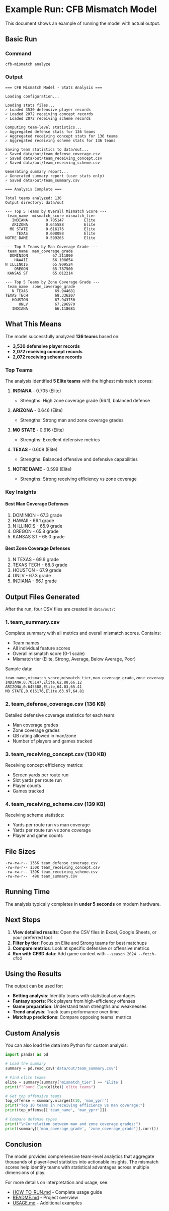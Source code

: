 # Example Run: CFB Mismatch Model

This document shows an example of running the model with actual output.

## Basic Run

### Command
```bash
cfb-mismatch analyze
```

### Output
```
=== CFB Mismatch Model - Stats Analysis ===

Loading configuration...

Loading stats files...
✓ Loaded 3530 defensive player records
✓ Loaded 2072 receiving concept records
✓ Loaded 2072 receiving scheme records

Computing team-level statistics...
✓ Aggregated defense stats for 136 teams
✓ Aggregated receiving concept stats for 136 teams
✓ Aggregated receiving scheme stats for 136 teams

Saving team statistics to data/out...
✓ Saved data/out/team_defense_coverage.csv
✓ Saved data/out/team_receiving_concept.csv
✓ Saved data/out/team_receiving_scheme.csv

Generating summary report...
✓ Generated summary report (user stats only)
✓ Saved data/out/team_summary.csv

=== Analysis Complete ===

Total teams analyzed: 136
Output directory: data/out

--- Top 5 Teams by Overall Mismatch Score ---
 team_name  mismatch_score mismatch_tier
   INDIANA        0.705147         Elite
   ARIZONA        0.645588         Elite
  MO STATE        0.616176         Elite
     TEXAS        0.608088         Elite
NOTRE DAME        0.599265         Elite

--- Top 5 Teams by Man Coverage Grade ---
 team_name  man_coverage_grade
  DOMINION           67.311000
    HAWAII           66.108654
N ILLINOIS           65.909524
    OREGON           65.787500
 KANSAS ST           65.012214

--- Top 5 Teams by Zone Coverage Grade ---
 team_name  zone_coverage_grade
   N TEXAS            69.944681
TEXAS TECH            68.336207
   HOUSTON            67.943750
      UNLV            67.296970
   INDIANA            66.118681
```

## What This Means

The model successfully analyzed **136 teams** based on:
- **3,530 defensive player records**
- **2,072 receiving concept records**
- **2,072 receiving scheme records**

### Top Teams

The analysis identified **5 Elite teams** with the highest mismatch scores:

1. **INDIANA** - 0.705 (Elite)
   - Strengths: High zone coverage grade (66.1), balanced defense
   
2. **ARIZONA** - 0.646 (Elite)
   - Strengths: Strong man and zone coverage grades
   
3. **MO STATE** - 0.616 (Elite)
   - Strengths: Excellent defensive metrics
   
4. **TEXAS** - 0.608 (Elite)
   - Strengths: Balanced offensive and defensive capabilities
   
5. **NOTRE DAME** - 0.599 (Elite)
   - Strengths: Strong receiving efficiency vs zone coverage

### Key Insights

#### Best Man Coverage Defenses
1. DOMINION - 67.3 grade
2. HAWAII - 66.1 grade
3. N ILLINOIS - 65.9 grade
4. OREGON - 65.8 grade
5. KANSAS ST - 65.0 grade

#### Best Zone Coverage Defenses
1. N TEXAS - 69.9 grade
2. TEXAS TECH - 68.3 grade
3. HOUSTON - 67.9 grade
4. UNLV - 67.3 grade
5. INDIANA - 66.1 grade

## Output Files Generated

After the run, four CSV files are created in `data/out/`:

### 1. team_summary.csv
Complete summary with all metrics and overall mismatch scores. Contains:
- Team names
- All individual feature scores
- Overall mismatch score (0-1 scale)
- Mismatch tier (Elite, Strong, Average, Below Average, Poor)

Sample data:
```csv
team_name,mismatch_score,mismatch_tier,man_coverage_grade,zone_coverage_grade
INDIANA,0.705147,Elite,62.88,66.12
ARIZONA,0.645588,Elite,64.03,65.41
MO STATE,0.616176,Elite,63.97,64.81
```

### 2. team_defense_coverage.csv (136 KB)
Detailed defensive coverage statistics for each team:
- Man coverage grades
- Zone coverage grades
- QB rating allowed in man/zone
- Number of players and games tracked

### 3. team_receiving_concept.csv (130 KB)
Receiving concept efficiency metrics:
- Screen yards per route run
- Slot yards per route run
- Player counts
- Games tracked

### 4. team_receiving_scheme.csv (139 KB)
Receiving scheme statistics:
- Yards per route run vs man coverage
- Yards per route run vs zone coverage
- Player and game counts

## File Sizes
```
-rw-rw-r-- 136K team_defense_coverage.csv
-rw-rw-r-- 130K team_receiving_concept.csv
-rw-rw-r-- 139K team_receiving_scheme.csv
-rw-rw-r--  49K team_summary.csv
```

## Running Time

The analysis typically completes in **under 5 seconds** on modern hardware.

## Next Steps

1. **View detailed results**: Open the CSV files in Excel, Google Sheets, or your preferred tool
2. **Filter by tier**: Focus on Elite and Strong teams for best matchups
3. **Compare metrics**: Look at specific defensive or offensive metrics
4. **Run with CFBD data**: Add game context with `--season 2024 --fetch-cfbd`

## Using the Results

The output can be used for:
- **Betting analysis**: Identify teams with statistical advantages
- **Fantasy sports**: Pick players from high-efficiency offenses
- **Game preparation**: Understand team strengths and weaknesses
- **Trend analysis**: Track team performance over time
- **Matchup predictions**: Compare opposing teams' metrics

## Custom Analysis

You can also load the data into Python for custom analysis:

```python
import pandas as pd

# Load the summary
summary = pd.read_csv('data/out/team_summary.csv')

# Find elite teams
elite = summary[summary['mismatch_tier'] == 'Elite']
print(f"Found {len(elite)} elite teams")

# Get top offensive teams
top_offense = summary.nlargest(10, 'man_yprr')
print("Top 10 teams in receiving efficiency vs man coverage:")
print(top_offense[['team_name', 'man_yprr']])

# Compare defense types
print("\nCorrelation between man and zone coverage grades:")
print(summary[['man_coverage_grade', 'zone_coverage_grade']].corr())
```

## Conclusion

The model provides comprehensive team-level analytics that aggregate thousands of player-level statistics into actionable insights. The mismatch scores help identify teams with statistical advantages across multiple dimensions of play.

For more details on interpretation and usage, see:
- [HOW_TO_RUN.md](HOW_TO_RUN.md) - Complete usage guide
- [README.md](README.md) - Project overview
- [USAGE.md](USAGE.md) - Additional examples
